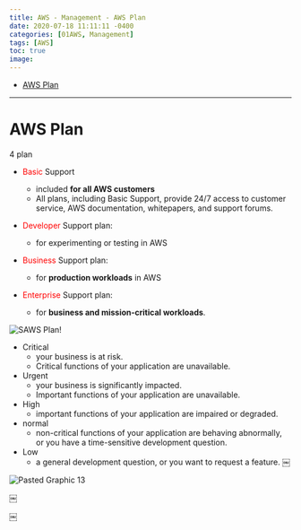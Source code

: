 ```yaml
---
title: AWS - Management - AWS Plan
date: 2020-07-18 11:11:11 -0400
categories: [01AWS, Management]
tags: [AWS]
toc: true
image:
---
```


- [AWS Plan](#aws-plan)

---

# AWS Plan

4 plan
- <font color=red> Basic</font> Support
  - included **for all AWS customers**
  - All plans, including Basic Support, provide 24/7 access to customer service, AWS documentation, whitepapers, and support forums.

- <font color=red> Developer </font> Support plan:
  - for experimenting or testing in AWS
- <font color=red> Business </font> Support plan:
  - for **production workloads** in AWS
- <font color=red> Enterprise </font> Support plan:
  - for **business and mission-critical workloads**.



![SAWS Plan!](https://i.imgur.com/VSFKgFB.png)

- Critical
  - your business is at risk.
  - Critical functions of your application are unavailable.
- Urgent
  - your business is significantly impacted.
  - Important functions of your application are unavailable.
- High
  - important functions of your application are impaired or degraded.
- normal
  - non-critical functions of your application are behaving abnormally, or you have a time-sensitive development question.
- Low
  - a general development question, or you want to request a feature.
￼

![Pasted Graphic 13](https://i.imgur.com/O2ghelT.jpg)



￼

￼
